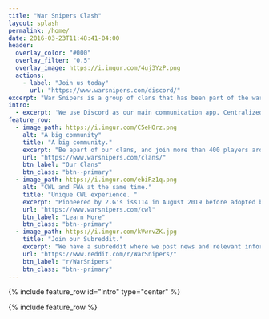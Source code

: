 ```yaml
---
title: "War Snipers Clash"
layout: splash
permalink: /home/
date: 2016-03-23T11:48:41-04:00
header:
  overlay_color: "#000"
  overlay_filter: "0.5"
  overlay_image: https://i.imgur.com/4uj3YzP.png
  actions:
    - label: "Join us today"
      url: "https://www.warsnipers.com/discord/"
excerpt: "War Snipers is a group of clans that has been part of the war farming community for many years in the mobile game Clash of Clans. Currently, we war farm in the Farm War Alliance."
intro:
  - excerpt: 'We use Discord as our main communication app. Centralized information for everyone is provided in the discord. Additionally, all of our recruitment is also done on discord. Each clans has their own channels, while also providing global channels for members. You are welcome to join our discord to look for more information or to join our clans.'
feature_row:
  - image_path: https://i.imgur.com/C5eHOrz.png
    alt: "A big community"
    title: "A big community."
    excerpt: "Be apart of our clans, and join more than 400 players around the world today!"
    url: "https://www.warsnipers.com/clans/"
    btn_label: "Our Clans"
    btn_class: "btn--primary"
  - image_path: https://i.imgur.com/ebiRz1q.png
    alt: "CWL and FWA at the same time."
    title: "Unique CWL experience. "
    excerpt: "Pioneered by 2.G's iss114 in August 2019 before adopted by a lot of the FWA community."
    url: "https://www.warsnipers.com/cwl"
    btn_label: "Learn More"
    btn_class: "btn--primary"
  - image_path: https://i.imgur.com/kVwrvZK.jpg
    title: "Join our Subreddit."
    excerpt: "We have a subreddit where we post news and relevant information about our clans."
    url: "https://www.reddit.com/r/WarSnipers/"
    btn_label: "r/WarSnipers"
    btn_class: "btn--primary"
---
```


{% include feature_row id="intro" type="center" %}

{% include feature_row %}
